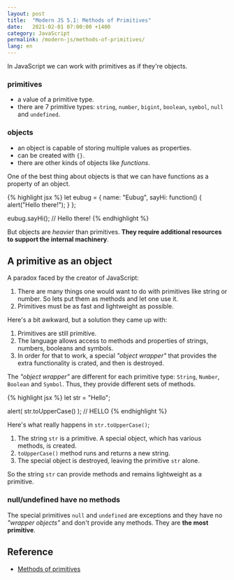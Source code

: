 ```yaml
---
layout: post
title:  "Modern JS 5.1: Methods of Primitives"
date:   2021-02-01 07:00:00 +1400
category: JavaScript
permalink: /modern-js/methods-of-primitives/
lang: en
---
```


In JavaScript we can work with primitives as if they're objects.

### primitives

- a value of a primitive type.
- there are 7 primitive types: `string`, `number`, `bigint`, `boolean`, `symbol`, `null` and `undefined`.

### objects

- an object is capable of storing multiple values as properties.
- can be created with `{}`.
- there are other kinds of objects like *functions*.

One of the best thing about objects is that we can have functions as a property of an object.

{% highlight jsx %}
let eubug = {
    name: "Eubug",
    sayHi: function() {
        alert("Hello there!");
    }
};

eubug.sayHi(); // Hello there!
{% endhighlight %}

But objects are *heavier* than primitives. **They require additional resources to support the internal machinery**.

## A primitive as an object

A paradox faced by the creator of JavaScript:

1. There are many things one would want to do with primitives like string or number. So lets put them as methods and let one use it.
2. Primitives must be as fast and lightweight as possible.

Here's a bit awkward, but a solution they came up with:

1. Primitives are still primitive.
2. The language allows access to methods and properties of strings, numbers, booleans and symbols.
3. In order for that to work, a special *"object wrapper"* that provides the extra functionality is crated, and then is destroyed.

The *"object wrapper"* are different for each primitive type: `String`, `Number`, `Boolean` and `Symbol`. Thus, they provide different sets of methods.

{% highlight jsx %}
let str = "Hello";

alert( str.toUpperCase() ); // HELLO
{% endhighlight %}

Here's what really happens in `str.toUpperCase()`;

1. The string `str` is a primitive. A special object, which has various methods, is created.
2. `toUpperCase()` method runs and returns a new string.
3. The special object is destroyed, leaving the primitive `str` alone.

So the string `str` can provide methods and remains lightweight as a primitive.

### null/undefined have no methods

The special primitives `null` and `undefined` are exceptions and they have no *"wrapper objects"* and don't provide any methods. They are **the most primitive**.

## Reference 
- [Methods of primitives](https://javascript.info/primitives-methods)
